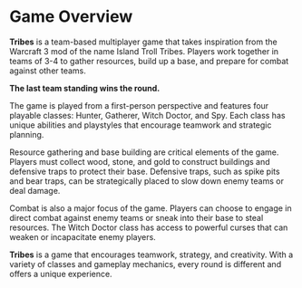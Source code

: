 # Game Overview

**Tribes** is a team-based multiplayer game that takes inspiration from the Warcraft 3 mod of the name Island Troll Tribes. Players work together in teams of 3-4 to gather resources, build up a base, and prepare for combat against other teams.

**The last team standing wins the round.**

The game is played from a first-person perspective and features four playable classes: Hunter, Gatherer, Witch Doctor, and Spy. Each class has unique abilities and playstyles that encourage teamwork and strategic planning.

Resource gathering and base building are critical elements of the game. Players must collect wood, stone, and gold to construct buildings and defensive traps to protect their base. Defensive traps, such as spike pits and bear traps, can be strategically placed to slow down enemy teams or deal damage.

Combat is also a major focus of the game. Players can choose to engage in direct combat against enemy teams or sneak into their base to steal resources. The Witch Doctor class has access to powerful curses that can weaken or incapacitate enemy players.

**Tribes** is a game that encourages teamwork, strategy, and creativity. With a variety of classes and gameplay mechanics, every round is different and offers a unique experience.
